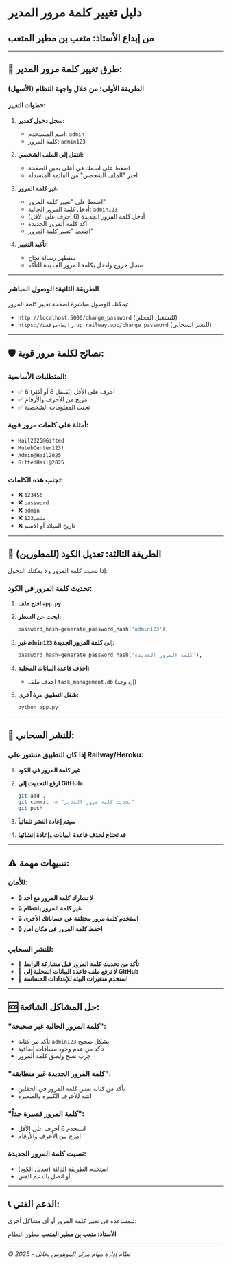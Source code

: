 # دليل تغيير كلمة مرور المدير

## من إبداع الأستاذ: متعب بن مطير المتعب

---

## 🔐 طرق تغيير كلمة مرور المدير:

### الطريقة الأولى: من خلال واجهة النظام (الأسهل)

#### خطوات التغيير:

1. **سجل دخول كمدير:**
   - اسم المستخدم: `admin`
   - كلمة المرور: `admin123`

2. **انتقل إلى الملف الشخصي:**
   - اضغط على اسمك في أعلى يمين الصفحة
   - اختر "الملف الشخصي" من القائمة المنسدلة

3. **غير كلمة المرور:**
   - اضغط على "تغيير كلمة المرور"
   - أدخل كلمة المرور الحالية: `admin123`
   - أدخل كلمة المرور الجديدة (6 أحرف على الأقل)
   - أكد كلمة المرور الجديدة
   - اضغط "تغيير كلمة المرور"

4. **تأكيد التغيير:**
   - ستظهر رسالة نجاح
   - سجل خروج وادخل بكلمة المرور الجديدة للتأكد

---

### الطريقة الثانية: الوصول المباشر

يمكنك الوصول مباشرة لصفحة تغيير كلمة المرور:
- `http://localhost:5000/change_password` (للتشغيل المحلي)
- `https://رابط-موقعك.up.railway.app/change_password` (للنشر السحابي)

---

## 🛡️ نصائح لكلمة مرور قوية:

### المتطلبات الأساسية:
- ✅ 6 أحرف على الأقل (يُفضل 8 أو أكثر)
- ✅ مزيج من الأحرف والأرقام
- ✅ تجنب المعلومات الشخصية

### أمثلة على كلمات مرور قوية:
- `Hail2025@Gifted`
- `MutebCenter123!`
- `Admin@Hail2025`
- `GiftedHail@2025`

### تجنب هذه الكلمات:
- ❌ `123456`
- ❌ `password`
- ❌ `admin`
- ❌ `متعب123`
- ❌ تاريخ الميلاد أو الاسم

---

## 🔄 الطريقة الثالثة: تعديل الكود (للمطورين)

إذا نسيت كلمة المرور ولا يمكنك الدخول:

### تحديث كلمة المرور في الكود:

1. **افتح ملف `app.py`**
2. **ابحث عن السطر:**
   ```python
   password_hash=generate_password_hash('admin123'),
   ```

3. **غير `admin123` إلى كلمة المرور الجديدة:**
   ```python
   password_hash=generate_password_hash('كلمة_المرور_الجديدة'),
   ```

4. **احذف قاعدة البيانات المحلية:**
   - احذف ملف `task_management.db` (إن وجد)

5. **شغل التطبيق مرة أخرى:**
   ```bash
   python app.py
   ```

---

## 📱 للنشر السحابي:

### إذا كان التطبيق منشور على Railway/Heroku:

1. **غير كلمة المرور في الكود**
2. **ارفع التحديث إلى GitHub:**
   ```bash
   git add .
   git commit -m "تحديث كلمة مرور المدير"
   git push
   ```

3. **سيتم إعادة النشر تلقائياً**
4. **قد تحتاج لحذف قاعدة البيانات وإعادة إنشائها**

---

## ⚠️ تنبيهات مهمة:

### للأمان:
- 🔒 **لا تشارك كلمة المرور مع أحد**
- 🔒 **غير كلمة المرور بانتظام**
- 🔒 **استخدم كلمة مرور مختلفة عن حساباتك الأخرى**
- 🔒 **احفظ كلمة المرور في مكان آمن**

### للنشر السحابي:
- 📡 **تأكد من تحديث كلمة المرور قبل مشاركة الرابط**
- 📡 **لا ترفع ملف قاعدة البيانات المحلية إلى GitHub**
- 📡 **استخدم متغيرات البيئة للإعدادات الحساسة**

---

## 🆘 حل المشاكل الشائعة:

### "كلمة المرور الحالية غير صحيحة":
- تأكد من كتابة `admin123` بشكل صحيح
- تأكد من عدم وجود مسافات إضافية
- جرب نسخ ولصق كلمة المرور

### "كلمة المرور الجديدة غير متطابقة":
- تأكد من كتابة نفس كلمة المرور في الحقلين
- انتبه للأحرف الكبيرة والصغيرة

### "كلمة المرور قصيرة جداً":
- استخدم 6 أحرف على الأقل
- امزج بين الأحرف والأرقام

### نسيت كلمة المرور الجديدة:
- استخدم الطريقة الثالثة (تعديل الكود)
- أو اتصل بالدعم الفني

---

## 📞 الدعم الفني:

للمساعدة في تغيير كلمة المرور أو أي مشاكل أخرى:

**الأستاذ: متعب بن مطير المتعب**
مطور النظام

---

*© 2025 - نظام إدارة مهام مركز الموهوبين بحائل*